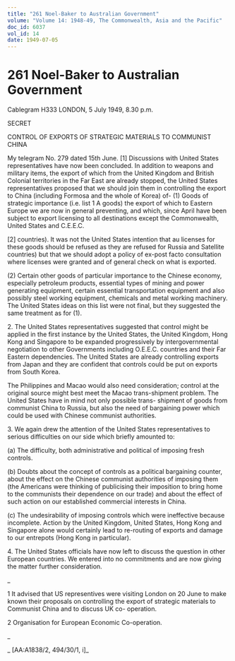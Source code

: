 ```yaml
---
title: "261 Noel-Baker to Australian Government"
volume: "Volume 14: 1948-49, The Commonwealth, Asia and the Pacific"
doc_id: 6037
vol_id: 14
date: 1949-07-05
---
```


# 261 Noel-Baker to Australian Government

Cablegram H333 LONDON, 5 July 1949, 8.30 p.m.

SECRET

CONTROL OF EXPORTS OF STRATEGIC MATERIALS TO COMMUNIST CHINA

My telegram No. 279 dated 15th June. [1] Discussions with United States representatives have now been concluded. In addition to weapons and military items, the export of which from the United Kingdom and British Colonial territories in the Far East are already stopped, the United States representatives proposed that we should join them in controlling the export to China (including Formosa and the whole of Korea) of- (1) Goods of strategic importance (i.e. list 1 A goods) the export of which to Eastern Europe we are now in general preventing, and which, since April have been subject to export licensing to all destinations except the Commonwealth, United States and C.E.E.C.

[2] countries). It was not the United States intention that au licenses for these goods should be refused as they are refused for Russia and Satellite countries) but that we should adopt a policy of ex-post facto consultation where licenses were granted and of general check on what is exported.

(2) Certain other goods of particular importance to the Chinese economy, especially petroleum products, essential types of mining and power generating equipment, certain essential transportation equipment and also possibly steel working equipment, chemicals and metal working machinery. The United States ideas on this list were not final, but they suggested the same treatment as for (1).

2\. The United States representatives suggested that control might be applied in the first instance by the United States, the United Kingdom, Hong Kong and Singapore to be expanded progressively by intergovernmental negotiation to other Governments including O.E.E.C. countries and their Far Eastern dependencies. The United States are already controlling exports from Japan and they are confident that controls could be put on exports from South Korea.

The Philippines and Macao would also need consideration; control at the original source might best meet the Macao trans-shipment problem. The United States have in mind not only possible trans- shipment of goods from communist China to Russia, but also the need of bargaining power which could be used with Chinese communist authorities.

3\. We again drew the attention of the United States representatives to serious difficulties on our side which briefly amounted to:

(a) The difficulty, both administrative and political of imposing fresh controls.

(b) Doubts about the concept of controls as a political bargaining counter, about the effect on the Chinese communist authorities of imposing them (the Americans were thinking of publicising their imposition to bring home to the communists their dependence on our trade) and about the effect of such action on our established commercial interests in China.

(c) The undesirability of imposing controls which were ineffective because incomplete. Action by the United Kingdom, United States, Hong Kong and Singapore alone would certainly lead to re-routing of exports and damage to our entrepots (Hong Kong in particular).

4\. The United States officials have now left to discuss the question in other European countries. We entered into no commitments and are now giving the matter further consideration.

_

1 It advised that US representives were visiting London on 20 June to make known their proposals on controlling the export of strategic materials to Communist China and to discuss UK co- operation.

2 Organisation for European Economic Co-operation.

_

_ [AA:A1838/2, 494/30/1, i]_
